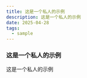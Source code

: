 ```yaml
---
title: 这是一个私人的示例
description: 这是一个私人的示例
date: 2025-04-28
tags:
  - sample
---
```


### 这是一个私人的示例

这是一个私人的示例

<Playground />
